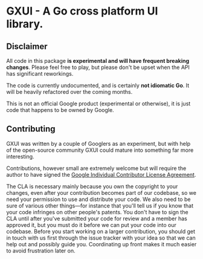 GXUI - A Go cross platform UI library.
=======

Disclaimer
---
All code in this package **is experimental and will have frequent breaking
changes**. Please feel free to play, but please don't be upset when the API has significant reworkings.

The code is currently undocumented, and is certainly **not idiomatic Go**. It will be heavily refactored over the coming months.

This is not an official Google product (experimental or otherwise), it is just code that happens to be owned by Google.

Contributing
---
GXUI was written by a couple of Googlers as an experiment, but with help of the open-source community GXUI could mature into something far more interesting.

Contributions, however small are extremely welcome but will require the author to have signed the [Google Individual Contributor License Agreement](https://developers.google.com/open-source/cla/individual?csw=1).

The CLA is necessary mainly because you own the copyright to your changes, even after your contribution becomes part of our codebase, so we need your permission to use and distribute your code. We also need to be sure of various other things—for instance that you'll tell us if you know that your code infringes on other people's patents. You don't have to sign the CLA until after you've submitted your code for review and a member has approved it, but you must do it before we can put your code into our codebase. Before you start working on a larger contribution, you should get in touch with us first through the issue tracker with your idea so that we can help out and possibly guide you. Coordinating up front makes it much easier to avoid frustration later on.
